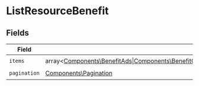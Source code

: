 # ListResourceBenefit


## Fields

| Field                                                                                                                                                                                                                  | Type                                                                                                                                                                                                                   | Required                                                                                                                                                                                                               | Description                                                                                                                                                                                                            |
| ---------------------------------------------------------------------------------------------------------------------------------------------------------------------------------------------------------------------- | ---------------------------------------------------------------------------------------------------------------------------------------------------------------------------------------------------------------------- | ---------------------------------------------------------------------------------------------------------------------------------------------------------------------------------------------------------------------- | ---------------------------------------------------------------------------------------------------------------------------------------------------------------------------------------------------------------------- |
| `items`                                                                                                                                                                                                                | array<[Components\BenefitAds\|Components\BenefitCustom\|Components\BenefitDiscord\|Components\BenefitGitHubRepository\|Components\BenefitDownloadables\|Components\BenefitLicenseKeys](../../Models/Components/Benefit.md)> | :heavy_check_mark:                                                                                                                                                                                                     | N/A                                                                                                                                                                                                                    |
| `pagination`                                                                                                                                                                                                           | [Components\Pagination](../../Models/Components/Pagination.md)                                                                                                                                                         | :heavy_check_mark:                                                                                                                                                                                                     | N/A                                                                                                                                                                                                                    |